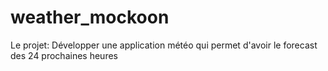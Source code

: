 # weather_mockoon
Le projet: Développer une application météo qui permet d'avoir le forecast des 24 prochaines heures
